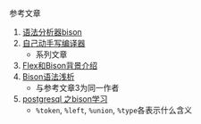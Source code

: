 参考文章

1. [语法分析器bison](https://zhuanlan.zhihu.com/p/52326306)
2. [自己动手写编译器](https://pandolia.net/tinyc/index.html)
    - 系列文章
3. [Flex和Bison背景介绍](https://www.jianshu.com/p/69f25a2fc298)
4. [Bison语法浅析](https://www.jianshu.com/p/641e8a9fe5f6)
    - 与参考文章3为同一作者
5. [postgresql 之bison学习](https://www.jianshu.com/p/35c01cf28e96)
    - `%token`, `%left`, `%union`, `%type`各表示什么含义
